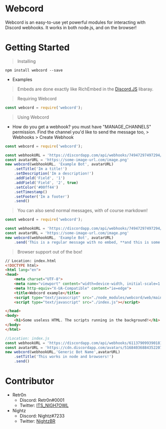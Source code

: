 # Webcord
Webcord is an easy-to-use yet powerful modules for interacting with Discord webhooks. It works in both node.js, and on the browser!
# Getting Started
> Installing
```
npm install webcord --save
```

* Examples
> Embeds are done exactly like RichEmbed in the [Discord.JS](http://discord.js.org) libaray.

> Requiring Webcord
```js
const webcord = require('webcord');
```
> Using Webcord
* How do you get a webhook? you must have "MANAGE_CHANNELS" permission. Find the channel you'd like to send the message too, > Webhooks > Create Webhook
```js
const webcord = require('webcord');

const webhookURL = 'https://discordapp.com/api/webhooks/74947297497294/AhkKjfosAYQIslfh'
const avatarURL = 'https://some-image-url.com/image.png'
new webcord(webhookURL, 'Example Bot', avatarURL)
    .setTitle('Im a title!')
    .setDescription('Im a description!')
    .addField('Field', '1')
    .addField('Field', '2', true)
    .setColor('#00ff44')
    .setTimestamp()
    .setFooter('Im a footer')
    .send()
```

> You can also send normal messages, with of course markdown!
```js
const webcord = require('webcord');

const webhookURL = 'https://discordapp.com/api/webhooks/74947297497294/AhkKjfosAYQIslfh'
const avatarURL = 'https://some-image-url.com/image.png'
new webcord(webhookURL, 'Example Bot', avatarURL)
    .send('This is a regular message with no embed, **and this is some bold text**')
```

> Browser support out of the box!
```html
// Location: index.html
<!DOCTYPE html>
<html lang="en">
<head>
	<meta charset="UTF-8">
	<meta name="viewport" content="width=device-width, initial-scale=1.0">
	<meta http-equiv="X-UA-Compatible" content="ie=edge">
    <title>Webcord example</title>
    <script type="text/javascript" src="./node_modules/webcord/web/main.js"></script>
	<script type="text/javascript" src="./index.js"></script>

</head>
<body>
	<h1>Some useless HTML. The scripts running in the background!</h1>
</body>
</html>
```
```js
//Location: index.js
const webhookURL = 'https://discordapp.com/api/webhooks/611379099390181397/thgTaqen-gK1_h6N-qvOJWEbxK7hPWMNFdd2MaAs0UFDNhadsjjsaasjdsa'
const avatarURL = 'https://cdn.discordapp.com/avatars/516840368843522073/1040b30414894c8e427ccae7a96d3718.webp?size=128'
new webcord(webhookURL,'Generic Bot Name',avatarURL)
	.setTitle('This works in node and browsers!')
	.send()
```

# Contributor

* Retr0n
    * Discord: Retr0n#0001
    * Twitter: [ITS_NIGH7OWL](https://twitter.com/ITS_NIGH7OWL)
* Nightz
    * Discord: Nightz#7233
    * Twitter: [NightzBR](https://twitter.com/NightzBR)
